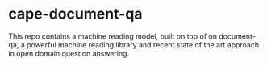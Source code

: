 # cape-document-qa
This repo contains a machine reading model, built on top of on document-qa, a powerful machine reading library and  recent state of the art approach in open domain question answering. 
